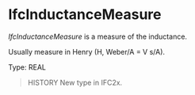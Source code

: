 # IfcInductanceMeasure

_IfcInductanceMeasure_ is a measure of the inductance.

Usually measure in Henry (H, Weber/A = V s/A).

Type: REAL

> HISTORY New type in IFC2x.

